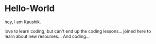 # Hello-World

hey, I am Kaushik.

love to learn coding, but can't end up the coding lessons...
joined here to learn about new resourses... And coding...
